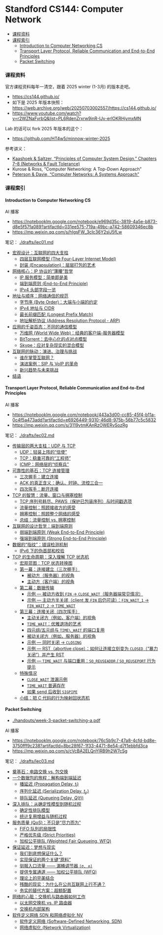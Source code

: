 # Standford CS144: Computer Network

<!-- @import "[TOC]" {cmd="toc" depthFrom=3 depthTo=6 orderedList=false} -->

<!-- code_chunk_output -->

- [课程资料](#课程资料)
- [课程索引](#课程索引)
  - [Introduction to Computer Networking CS](#introduction-to-computer-networking-cs)
  - [Transport Layer Protocol, Reliable Communication and End-to-End Principles](#transport-layer-protocol-reliable-communication-and-end-to-end-principles)
  - [Packet Switching](#packet-switching)

<!-- /code_chunk_output -->

### 课程资料

官方课程资料每年一清空，跟着 2025 winter (1-3月) 的版本走吧。

- https://cs144.github.io/
- 如下是 2025 年版本快照： https://web.archive.org/web/20250703002557/https://cs144.github.io/
- https://www.youtube.com/watch?v=r2WZNaFyrbQ&list=PL6RdenZrxrw9inR-IJv-erlOKRHjymxMN

Lab 的话可以 fork 2025 年版本的这个：
- https://github.com/HT4w5/minnow-winter-2025

参考讲义：
- [Kaashoek & Saltzer, “Principles of Computer System Design,” Chapters 7–8 (Networks & Fault Tolerance)](https://ocw.mit.edu/courses/res-6-004-principles-of-computer-system-design-an-introduction-spring-2009/pages/online-textbook/)
- Kurose & Ross, “Computer Networking: A Top-Down Approach”
- [Peterson & Davie, “Computer Networks: A Systems Approach”](https://book.systemsapproach.org/)

### 课程索引

#### Introduction to Computer Networking CS

AI 播客
- https://notebooklm.google.com/notebook/e969d35c-3819-4a5e-b873-d8e5f57fa089?artifactId=031ee575-719a-49bc-a742-58609346ec8b
- https://mp.weixin.qq.com/s/hIgsFW_3cIc36Y2slJ5fLw

笔记： [./drafts/lec01.md](./drafts/lec01.md)
- [宏观设计：互联网的四大支柱](./drafts/lec01.md#宏观设计互联网的四大支柱)
  - [四层互联网模型 (The Four-Layer Internet Model)](./drafts/lec01.md#四层互联网模型-the-four-layer-internet-model)
  - [封装 (Encapsulation)：层层打包的艺术](./drafts/lec01.md#封装-encapsulation层层打包的艺术)
- [网络核心：IP 协议的“薄腰”哲学](./drafts/lec01.md#网络核心ip-协议的薄腰哲学)
  - [IP 服务模型：简单即是美](./drafts/lec01.md#ip-服务模型简单即是美)
  - [端到端原则 (End-to-End Principle)](./drafts/lec01.md#端到端原则-end-to-end-principle)
  - [IPv4 头部字段一览](./drafts/lec01.md#ipv4-头部字段一览)
- [地址与顺序：网络通信的规范](./drafts/lec01.md#地址与顺序网络通信的规范)
  - [字节序 (Byte Order)：大端与小端的约定](./drafts/lec01.md#字节序-byte-order大端与小端的约定)
  - [IPv4 地址与 CIDR](./drafts/lec01.md#ipv4-地址与-cidr)
  - [最长前缀匹配 (Longest Prefix Match)](./drafts/lec01.md#最长前缀匹配-longest-prefix-match)
  - [地址解析协议 (Address Resolution Protocol - ARP)](./drafts/lec01.md#地址解析协议-address-resolution-protocol---arp)
- [应用的千姿百态：不同的通信模型](./drafts/lec01.md#应用的千姿百态不同的通信模型)
  - [万维网 (World Wide Web)：经典的客户端-服务器模型](./drafts/lec01.md#万维网-world-wide-web经典的客户端-服务器模型)
  - [BitTorrent：去中心化的点对点模型](./drafts/lec01.md#bittorrent去中心化的点对点模型)
  - [Skype：应对复杂现实的混合模型](./drafts/lec01.md#skype应对复杂现实的混合模型)
- [互联网的脉动：演进、治理与挑战](./drafts/lec01.md#互联网的脉动演进-治理与挑战)
  - [谁在掌管互联网？](./drafts/lec01.md#谁在掌管互联网)
  - [演进案例：SIP 与 VoIP 的革命](./drafts/lec01.md#演进案例sip-与-voip-的革命)
  - [新兴趋势与未来挑战](./drafts/lec01.md#新兴趋势与未来挑战)
- [结语](./drafts/lec01.md#结语)

#### Transport Layer Protocol, Reliable Communication and End-to-End Principles

AI 播客
- https://notebooklm.google.com/notebook/443a3d00-cc85-45f4-b11a-0c4f5a473add?artifactId=e6926449-9310-46d8-975b-56b77c5c5832
- https://mp.weixin.qq.com/s/3119vtmKAnRzOWERvSozRg

笔记： [./drafts/lec02.md](./drafts/lec02.md)
- [传输层的两大支柱：UDP 与 TCP](./drafts/lec02.md#传输层的两大支柱udp-与-tcp)
  - [UDP：轻装上阵的“信使”](./drafts/lec02.md#udp轻装上阵的信使)
  - [TCP：稳重可靠的“工程师”](./drafts/lec02.md#tcp稳重可靠的工程师)
  - [ICMP：网络层的“侦察兵”](./drafts/lec02.md#icmp网络层的侦察兵)
- [可靠性的基石：TCP 连接管理](./drafts/lec02.md#可靠性的基石tcp-连接管理)
  - [三次握手：建立连接](./drafts/lec02.md#三次握手建立连接)
  - [ACK 的真正含义：确认、时钟、流控三合一](./drafts/lec02.md#ack-的真正含义确认-时钟-流控三合一)
  - [四次挥手：断开连接](./drafts/lec02.md#四次挥手断开连接)
- [TCP 的智慧：流量、窗口与拥塞控制](./drafts/lec02.md#tcp-的智慧流量-窗口与拥塞控制)
  - [TCP 序列号耗尽、PAWS（保护已包装序列）与时间戳选项](./drafts/lec02.md#tcp-序列号耗尽-paws保护已包装序列与时间戳选项)
  - [流量控制：照顾接收方的感受](./drafts/lec02.md#流量控制照顾接收方的感受)
  - [拥塞控制：照顾整个网络的感受](./drafts/lec02.md#拥塞控制照顾整个网络的感受)
  - [总结：流量控制 vs. 拥塞控制](./drafts/lec02.md#总结流量控制-vs-拥塞控制)
- [互联网的设计哲学：端到端原则](./drafts/lec02.md#互联网的设计哲学端到端原则)
  - [弱端到端原则 (Weak End-to-End Principle)](./drafts/lec02.md#弱端到端原则-weak-end-to-end-principle)
  - [强端到端原则 (Strong End-to-End Principle)](./drafts/lec02.md#强端到端原则-strong-end-to-end-principle)
- [数据的“指纹”：错误检测机制](./drafts/lec02.md#数据的指纹错误检测机制)
  - [IPv6 下的伪首部和校验](./drafts/lec02.md#ipv6-下的伪首部和校验)
- [TCP 的生命周期：深入理解 TCP 状态机](./drafts/lec02.md#tcp-的生命周期深入理解-tcp-状态机)
  - [宏观蓝图：TCP 状态转换图](./drafts/lec02.md#宏观蓝图tcp-状态转换图)
  - [第一幕：连接建立（三次握手）](./drafts/lec02.md#第一幕连接建立三次握手)
    - [被动方（服务器）的视角](./drafts/lec02.md#被动方服务器的视角)
    - [主动方（客户端）的视角](./drafts/lec02.md#主动方客户端的视角)
  - [第二幕：数据传输](./drafts/lec02.md#第二幕数据传输)
    - [示例 — 被动方收到 `FIN` -> `CLOSE_WAIT`（服务器端常见情况）](./drafts/lec02.md#示例--被动方收到-fin---close_wait服务器端常见情况)
    - [示例 — 主动方半关闭（client 发 `FIN` 后仍可读）：`FIN_WAIT_1` -> `FIN_WAIT_2` -> `TIME_WAIT`](./drafts/lec02.md#示例--主动方半关闭client-发-fin-后仍可读fin_wait_1---fin_wait_2---time_wait)
  - [第三幕：连接关闭（四次挥手）](./drafts/lec02.md#第三幕连接关闭四次挥手)
    - [主动关闭方（例如，客户端）的视角](./drafts/lec02.md#主动关闭方例如客户端的视角)
    - [`TIME_WAIT`：优雅退场的艺术](./drafts/lec02.md#time_wait优雅退场的艺术)
    - [四元组/五元组与 `TIME\_WAIT` 的端口复用](./drafts/lec02.md#四元组五元组与-time_wait-的端口复用)
    - [被动关闭方（例如，服务器）的视角](./drafts/lec02.md#被动关闭方例如服务器的视角)
    - [示例 — 同时关闭 -> `CLOSING`](./drafts/lec02.md#示例--同时关闭---closing)
    - [示例 — RST（abortive close）：如何让连接立刻变为 `CLOSED`（“暴力关闭”）并产生 RST](./drafts/lec02.md#示例--rstabortive-close如何让连接立刻变为-closed暴力关闭并产生-rst)
    - [示例 — `TIME_WAIT` 与端口重用：`SO_REUSEADDR` / `SO_REUSEPORT` 行为提示](./drafts/lec02.md#示例--time_wait-与端口重用so_reuseaddr--so_reuseport-行为提示)
  - [特殊情况](./drafts/lec02.md#特殊情况)
    - [`CLOSE_WAIT` 泄漏示例](./drafts/lec02.md#close_wait-泄漏示例)
    - [`TIME_WAIT` 普遍存在](./drafts/lec02.md#time_wait-普遍存在)
    - [如果 send 后收到 `SIGPIPE`](./drafts/lec02.md#如果-send-后收到-sigpipe)
  - [小结：把 C 代码的行为映射回状态机](./drafts/lec02.md#小结把-c-代码的行为映射回状态机)

#### Packet Switching

- [./handouts/week-3-packet-switching-a.pdf](./handouts/week-3-packet-switching-a.pdf)

AI 播客
- https://notebooklm.google.com/notebook/76c5b9c7-47a8-4cfd-bd8e-3750fff9c238?artifactId=8bc28f67-1f33-4471-8e54-d7f1ebbfd3ca
- https://mp.weixin.qq.com/s/cVcBA2ELQnYlRB9h2W7cSg

笔记： [./drafts/lec03.md](./drafts/lec03.md)
- [奠基石：电路交换 vs. 包交换](./drafts/lec03.md#奠基石电路交换-vs-包交换)
- [一个数据包的旅程：解构端到端延迟](./drafts/lec03.md#一个数据包的旅程解构端到端延迟)
  - [播延迟 (Propagation Delay, $t_l$)](./drafts/lec03.md#播延迟-propagation-delay-t_l)
  - [序列化延迟 (Serialization Delay, $t_p$)](./drafts/lec03.md#序列化延迟-serialization-delay-t_p)
  - [排队延迟 (Queueing Delay, $Q(t)$)](./drafts/lec03.md#排队延迟-queueing-delay-qt)
- [深入排队：从确定性模型到随机过程](./drafts/lec03.md#深入排队从确定性模型到随机过程)
  - [确定性排队模型](./drafts/lec03.md#确定性排队模型)
  - [统计复用增益与随机过程](./drafts/lec03.md#统计复用增益与随机过程)
- [服务质量 (QoS)：不只是“尽力而为”](./drafts/lec03.md#服务质量-qos不只是尽力而为)
  - [FIFO 队列的局限性](./drafts/lec03.md#fifo-队列的局限性)
  - [严格优先级 (Strict Priorities)](./drafts/lec03.md#严格优先级-strict-priorities)
  - [加权公平排队 (Weighted Fair Queueing, WFQ)](./drafts/lec03.md#加权公平排队-weighted-fair-queueing-wfq)
- [保证延迟：梦想与现实](./drafts/lec03.md#保证延迟梦想与现实)
  - [我们到底想保证什么？](./drafts/lec03.md#我们到底想保证什么)
  - [实现保证的两个关键“原料”](./drafts/lec03.md#实现保证的两个关键原料)
  - [驯服入口流量 —— 漏桶调节器 `(σ, ρ)`](./drafts/lec03.md#驯服入口流量--漏桶调节器-σ-ρ)
  - [提供专属通道 —— 加权公平排队 (WFQ)](./drafts/lec03.md#提供专属通道--加权公平排队-wfq)
  - [理论上的完美结合](./drafts/lec03.md#理论上的完美结合)
  - [残酷的现实：为什么在公共互联网上行不通？](./drafts/lec03.md#残酷的现实为什么在公共互联网上行不通)
  - [务实的替代方案：超额配置](./drafts/lec03.md#务实的替代方案超额配置)
- [网络的心脏：交换机与路由器如何工作](./drafts/lec03.md#网络的心脏交换机与路由器如何工作)
  - [以太网交换机 vs. IP 路由器](./drafts/lec03.md#以太网交换机-vs-ip-路由器)
  - [交换机内部架构](./drafts/lec03.md#交换机内部架构)
- [软件定义网络 SDN 和网络虚拟化 NV](./drafts/lec03.md#软件定义网络-sdn-和网络虚拟化-nv)
  - [软件定义网络 (Software-Defined Networking, SDN)](./drafts/lec03.md#软件定义网络-software-defined-networking-sdn)
  - [网络虚拟化 (Network Virtualization)](./drafts/lec03.md#网络虚拟化-network-virtualization)
